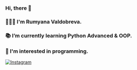    ### Hi, there 👋

### 💁🏻‍♀️ I'm Rumyana Valdobreva.
### 📚 I’m currently learning Python Advanced & OOP.
### 🤩 I'm interested in programming.

[![Instagram](https://img.shields.io/badge/-Instagram-e4405f?style=flat-square&logo=Instagram&logoColor=white)](https://www.instagram.com/rumyana.iw/)
<!--

**RumyanaValdobreva/RumyanaValdobreva** is a ✨ _special_ ✨ repository because its `README.md` (this file) appears on your GitHub profile.

Here are some ideas to get you started:

- 🔭 I’m currently working on ...
- 🌱 I’m currently learning ...
- 👯 I’m looking to collaborate on ...
- 🤔 I’m looking for help with ...
- 💬 Ask me about ...
- 📫 How to reach me: ...
- 😄 Pronouns: ...
- ⚡ Fun fact: ...
-->
